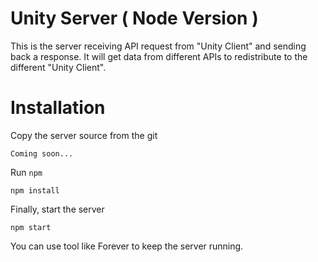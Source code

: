 # Unity Server ( Node Version )

This is the server receiving API request from "Unity Client" and sending back a response. It will get data from different APIs to redistribute to the different "Unity Client".

# Installation

Copy the server source from the git

```
Coming soon...
```

Run `npm`

```
npm install
```

Finally, start the server

```
npm start
```

You can use tool like Forever to keep the server running.
